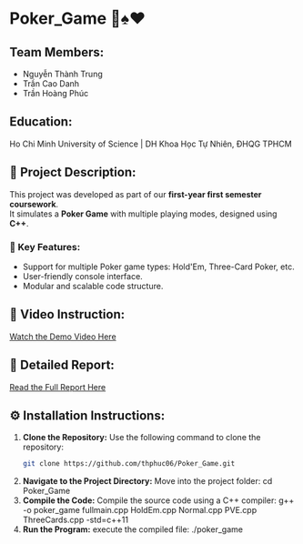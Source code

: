 # Poker_Game 🎲♠️♥️

## Team Members:
- Nguyễn Thành Trung  
- Trần Cao Danh  
- Trần Hoàng Phúc  

## Education:
Ho Chi Minh University of Science | DH Khoa Học Tự Nhiên, ĐHQG TPHCM  

## 📖 Project Description:
This project was developed as part of our **first-year first semester coursework**.  
It simulates a **Poker Game** with multiple playing modes, designed using **C++**.  

### 🚀 Key Features:
- Support for multiple Poker game types: Hold'Em, Three-Card Poker, etc.  
- User-friendly console interface.  
- Modular and scalable code structure.  

## 🎥 Video Instruction:
[Watch the Demo Video Here](https://drive.google.com/file/d/1MlUgcYxd9Af2pzrzaOPh4Xyf0WGRHiv_/view?usp=sharing)

## 📑 Detailed Report:
[Read the Full Report Here](https://drive.google.com/file/d/1v1Xvu26t4HRTMrwJHruC-dA9oF-DaapP/view?usp=sharing)

## ⚙️ Installation Instructions:

1. **Clone the Repository:**
   Use the following command to clone the repository:  
   ```bash
   git clone https://github.com/thphuc06/Poker_Game.git
2. **Navigate to the Project Directory:**
   Move into the project folder:
    cd Poker_Game
3. **Compile the Code:**
   Compile the source code using a C++ compiler:
    g++ -o poker_game fullmain.cpp HoldEm.cpp Normal.cpp PVE.cpp ThreeCards.cpp -std=c++11
4. **Run the Program:**
   execute the compiled file:
    ./poker_game

   
